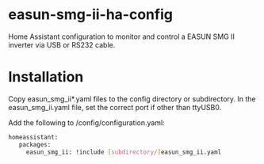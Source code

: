 # easun-smg-ii-ha-config

Home Assistant configuration to monitor and control a EASUN SMG II inverter via USB or RS232 cable.

# Installation

Copy easun_smg_ii*.yaml files to the config directory or subdirectory.
In the easun_smg_ii.yaml file, set the correct port if other than ttyUSB0.

Add the following to /config/configuration.yaml:
```bash
homeassistant:
   packages:
     easun_smg_ii: !include [subdirectory/]easun_smg_ii.yaml
````
